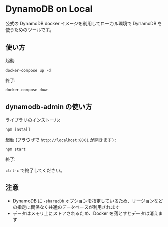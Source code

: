 # DynamoDB on Local

公式の DynamoDB docker イメージを利用してローカル環境で DynamoDB を使うためのツールです。

## 使い方

起動:

```shell
docker-compose up -d
```

終了:

```shell
docker-compose down
```

## dynamodb-admin の使い方

ライブラリのインストール:

```shell
npm install
```

起動 (ブラウザで `http://localhost:8001` が開きます) :

```shell
npm start
```

終了:

`ctrl-c` で終了してください。

## 注意

- DynamoDB に `-sharedDb` オプションを指定しているため、リージョンなどの指定に関係なく共通のデータベースが利用されます
- データはメモリ上にストアされるため、Docker を落とすとデータは消えます

